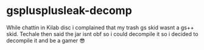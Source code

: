 # gsplusplusleak-decomp
While chattin in Kilab disc i complained that my trash gs skid wasnt a gs++ skid. Techale then said the jar isnt obf so i could decompile it so i decided to decompile it and be a gamer :sunglasses:
